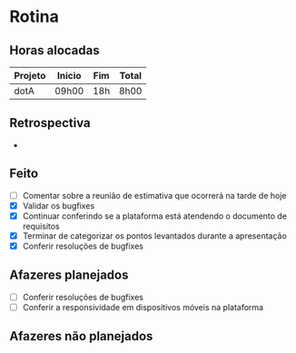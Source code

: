 # Rotina

## Horas alocadas

Projeto | Inicio | Fim | Total
--------|-------|-------|------
dotA    | 09h00 | 18h | 8h00

## Retrospectiva

- 

## Feito

- [ ] Comentar sobre a reunião de estimativa que ocorrerá na tarde de hoje
- [x] Validar os bugfixes
- [x] Continuar conferindo se a plataforma está atendendo o documento de requisitos
- [x] Terminar de categorizar os pontos levantados durante a apresentação
- [x] Conferir resoluções de bugfixes

## Afazeres planejados

- [ ] Conferir resoluções de bugfixes
- [ ] Conferir a responsividade em dispositivos móveis na plataforma

## Afazeres não planejados


<!--stackedit_data:
eyJoaXN0b3J5IjpbLTY4ODQ1OTY4OCwtMjUwMjM3NjYwLDQ4ND
IxNDQ3LDQ3ODYxNTMwMywxNzM2MTkwNTA4LC0xMTc5NzgzNjk5
LDIwNjE4MTIwMzcsMjA2NDEzNTEyMSwtODAxNjkxNDUyLDE3MD
g2MDgxNDcsMTE5MDg0MzQ2NiwxOTk4ODI1OTM0LC0xODg2NTkz
NDgzLC0xNzgxODI4MjM3LC0xNDkwMTAwODgxLDExNzU0NDc5MT
IsLTY1ODMwMDcwNiwtMjU5MTc0MjkzLC05NDUyNjI2MTEsMTQz
MjgyMjU3MF19
-->